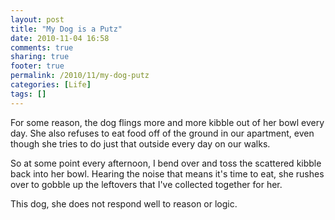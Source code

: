 ```yaml
---
layout: post
title: "My Dog is a Putz"
date: 2010-11-04 16:58
comments: true
sharing: true
footer: true
permalink: /2010/11/my-dog-putz
categories: [Life]
tags: []
---
```

For some reason, the dog flings more and more kibble out of her bowl every day. She also refuses to eat food off of the ground in our apartment, even though she tries to do just that outside every day on our walks.

So at some point every afternoon, I bend over and toss the scattered kibble back into her bowl. Hearing the noise that means it's time to eat, she rushes over to gobble up the leftovers that I've collected together for her.

This dog, she does not respond well to reason or logic.